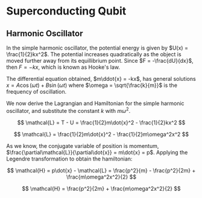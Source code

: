 # Superconducting Qubit

## Harmonic Oscillator

In the simple harmonic oscillator, the potential energy is given by $U(x) = \frac{1}{2}kx^2$. The potential increases quadratically as the object is moved further away from its equillibrium point. Since $F = -\frac{dU}{dx}$, then $F = -kx$, which is known as Hooke's law.

The differential equation obtained, $m\ddot{x} = -kx$, has general solutions $x = A\cos(\omega t) + B\sin(\omega t)$ where $\omega = \sqrt{\frac{k}{m}}$ is the frequency of oscillation.

We now derive the Lagrangian and Hamiltonian for the simple harmonic oscillator, and substitute the constant $k$ with $m\omega^2$.

$$ \mathcal{L} = T - U = \frac{1}{2}m\dot{x}^2 - \frac{1}{2}kx^2 $$

$$ \mathcal{L} = \frac{1}{2}m\dot{x}^2 - \frac{1}{2}m\omega^2x^2 $$

As we know, the conjugate variable of position is momentum, $\frac{\partial\mathcal{L}}{\partial\dot{x}} = m\dot{x} = p$. Applying the Legendre transformation to obtain the hamiltonian:

$$ \mathcal{H} = p\dot{x} - \mathcal{L} = \frac{p^2}{m} - \frac{p^2}{2m} + \frac{m\omega^2x^2}{2} $$

$$ \mathcal{H} = \frac{p^2}{2m} + \frac{m\omega^2x^2}{2} $$